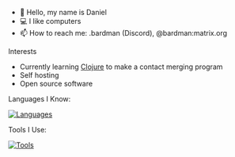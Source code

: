 <!--- you can add an \<a\> around this to make it dissappear --->

- 👋 Hello, my name is Daniel
- 💻 I like computers
- 📫 How to reach me: .bardman (Discord), @bardman:matrix.org

Interests
- Currently learning [Clojure](https://clojure.org/) to make a contact merging program
- Self hosting
- Open source software

Languages I Know:

[![Languages](https://skillicons.dev/icons?i=python,java,html,css)](https://skillicons.dev)

Tools I Use:

[![Tools](https://skillicons.dev/icons?i=emacs,bash,linux,git,figma,vim,neovim)](https://skillicons.dev)

<!---
BardofSprites/BardofSprites is a ✨ special ✨ repository because its `README.md` (this file) appears on your GitHub profile.
You can click the Preview link to take a look at your changes.
--->
